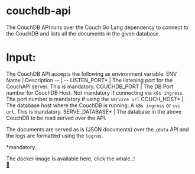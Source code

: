 # couchdb-api

The CouchDB API runs over the Couch Go Lang dependency to connect to the CouchDB and lists all the documents in the given database.

# Input:
The CouchDB API accepts the following as environment variable.
ENV Name | Description
-- | --
LISTEN_PORT* | The listening port for the CouchAPI server. This is mandatory.
COUCHDB_PORT | The DB Port number for CouchDB Host. Not mandatory if connecting via `k8s ingress`. The port number is mandatory if using the `service url`
COUCH_HOST* | The database host where the CouchDB is running. A `k8s ingress` or `svc url`. This is mandatory.
SERVE_DATABASE* | The database in the above CouchDB to be read served over the API.

The documents are served as is (JSON documents) over the `/data` API and the logs are formatted using the `logrus`.

*mandatory.

The docker image is available here, click the whale..!
<br/>
[:whale:](https://cloud.docker.com/repository/docker/gkarthics/couchdb-api)
